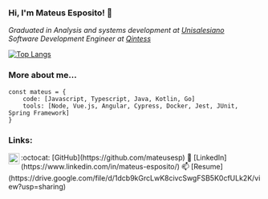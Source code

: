 ### Hi, I'm Mateus Esposito! 👋

_Graduated in Analysis and systems development at [Unisalesiano](https://unisalesiano.com.br/)_       
_Software Development Engineer at [Qintess](https://qintess.com/)_

[![Top Langs](https://github-readme-stats.vercel.app/api/top-langs/?username=fornazieri&count_private=true&layout=compact&theme=nord&hide_border=true&langs_count=10&count_private=true&include_all_commits=true)](https://github.com/anuraghazra/github-readme-stats)

### **More about me...**
```
const mateus = {
    code: [Javascript, Typescript, Java, Kotlin, Go]
    tools: [Node, Vue.js, Angular, Cypress, Docker, Jest, JUnit, Spring Framework]
}
```
### Links: 
<a href="https://www.linkedin.com/in/mateus-esposito/" rel="nofollow">
  <img align="left" alt="Mateus Esposito LinkedIN" width="22px" src="https://github.com/mateusesp/mateusesp/blob/6a11ac6ede66003ee5917658423d8ae884ed352f/assets/applications_linkedin_social_social%20media_icon.svg" style="max-width:100%;">
</a>
:octocat: [GitHub](https://github.com/mateusesp)              
💬 [LinkedIn](https://www.linkedin.com/in/mateus-esposito/)          
📫 [Resume](https://drive.google.com/file/d/1dcb9kGrcLwK8civcSwgFSB5K0cfULk2K/view?usp=sharing)             

<!-- <p align="left">
    <a href="https://github.com/mateusesp"><img src="imgs/github.svg" alt="GitHub"></a>
    <a href="https://twitter.com/mateusesp1"><img src="imgs/twitter.svg" alt="Twitter"></a>
    <a href="https://www.linkedin.com/in/mateus-esposito/"><img src="imgs/linkedin.svg" alt="LinkedIn"></a>
    <a href="https://drive.google.com/file/d/1dcb9kGrcLwK8civcSwgFSB5K0cfULk2K/view?usp=sharing"><img src="imgs/cv.svg" alt="Curriculum Vitae"></a>
</p> 

<img src="https://media.giphy.com/media/WUlplcMpOCEmTGBtBW/giphy.gif" width="30">
**mateusesp/mateusesp** is a ✨ _special_ ✨ repository because its `README.md` (this file) appears on your GitHub profile.

Here are some ideas to get you started:

- 🔭 I’m currently working on ...
- 🌱 I’m currently learning ...
- 👯 I’m looking to collaborate on ...
- 🤔 I’m looking for help with ...
- 💬 Ask me about ...
- 📫 How to reach me: ...
- 😄 Pronouns: ...
- ⚡ Fun fact: ...
-->
